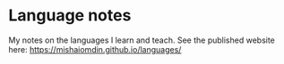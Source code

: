 # Language notes
My notes on the languages I learn and teach.
See the published website here: https://mishaiomdin.github.io/languages/
